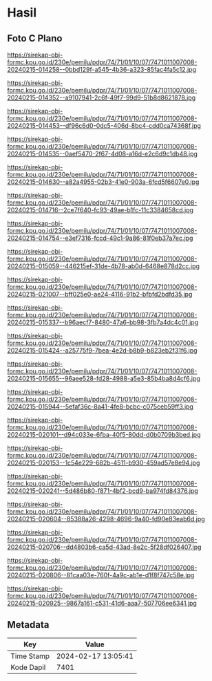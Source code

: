 # Hasil

## Foto C Plano

https://sirekap-obj-formc.kpu.go.id/230e/pemilu/pdpr/74/71/01/10/07/7471011007008-20240215-014258--0bbd129f-a545-4b36-a323-85fac4fa5c12.jpg

https://sirekap-obj-formc.kpu.go.id/230e/pemilu/pdpr/74/71/01/10/07/7471011007008-20240215-014352--a9107941-2c6f-49f7-99d9-51b8d8621878.jpg

https://sirekap-obj-formc.kpu.go.id/230e/pemilu/pdpr/74/71/01/10/07/7471011007008-20240215-014453--df96c6d0-0dc5-406d-8bc4-cdd0ca74368f.jpg

https://sirekap-obj-formc.kpu.go.id/230e/pemilu/pdpr/74/71/01/10/07/7471011007008-20240215-014535--0aef5470-2f67-4d08-a16d-e2c6d9c1db48.jpg

https://sirekap-obj-formc.kpu.go.id/230e/pemilu/pdpr/74/71/01/10/07/7471011007008-20240215-014630--a82a4955-02b3-41e0-903a-6fcd5f6607e0.jpg

https://sirekap-obj-formc.kpu.go.id/230e/pemilu/pdpr/74/71/01/10/07/7471011007008-20240215-014716--2ce7f640-fc93-49ae-b1fc-11c3384658cd.jpg

https://sirekap-obj-formc.kpu.go.id/230e/pemilu/pdpr/74/71/01/10/07/7471011007008-20240215-014754--e3ef7316-fccd-49c1-9a86-81f0eb37a7ec.jpg

https://sirekap-obj-formc.kpu.go.id/230e/pemilu/pdpr/74/71/01/10/07/7471011007008-20240215-015059--446215ef-31de-4b78-ab0d-6468e878d2cc.jpg

https://sirekap-obj-formc.kpu.go.id/230e/pemilu/pdpr/74/71/01/10/07/7471011007008-20240215-021007--bff025e0-ae24-4116-91b2-bfbfd2bdfd35.jpg

https://sirekap-obj-formc.kpu.go.id/230e/pemilu/pdpr/74/71/01/10/07/7471011007008-20240215-015337--b96aecf7-8480-47a6-bb98-3fb7a4dc4c01.jpg

https://sirekap-obj-formc.kpu.go.id/230e/pemilu/pdpr/74/71/01/10/07/7471011007008-20240215-015424--a25775f9-7bea-4e2d-b8b9-b823eb2f31f6.jpg

https://sirekap-obj-formc.kpu.go.id/230e/pemilu/pdpr/74/71/01/10/07/7471011007008-20240215-015655--96aee528-fd28-4988-a5e3-85b4ba8d4cf6.jpg

https://sirekap-obj-formc.kpu.go.id/230e/pemilu/pdpr/74/71/01/10/07/7471011007008-20240215-015944--5efaf36c-8a41-4fe8-bcbc-c075ceb59ff3.jpg

https://sirekap-obj-formc.kpu.go.id/230e/pemilu/pdpr/74/71/01/10/07/7471011007008-20240215-020101--d94c033e-6fba-40f5-80dd-d0b0709b3bed.jpg

https://sirekap-obj-formc.kpu.go.id/230e/pemilu/pdpr/74/71/01/10/07/7471011007008-20240215-020153--1c54e229-682b-4511-b930-459ad57e8e94.jpg

https://sirekap-obj-formc.kpu.go.id/230e/pemilu/pdpr/74/71/01/10/07/7471011007008-20240215-020241--5d486b80-f871-4bf2-bcd9-ba974fd84376.jpg

https://sirekap-obj-formc.kpu.go.id/230e/pemilu/pdpr/74/71/01/10/07/7471011007008-20240215-020604--85388a26-4298-4696-9a40-fd90e83eab6d.jpg

https://sirekap-obj-formc.kpu.go.id/230e/pemilu/pdpr/74/71/01/10/07/7471011007008-20240215-020706--dd4803b6-ca5d-43ad-8e2c-5f28df026407.jpg

https://sirekap-obj-formc.kpu.go.id/230e/pemilu/pdpr/74/71/01/10/07/7471011007008-20240215-020806--81caa03e-760f-4a9c-ab1e-d1f8f747c58e.jpg

https://sirekap-obj-formc.kpu.go.id/230e/pemilu/pdpr/74/71/01/10/07/7471011007008-20240215-020925--9867a161-c531-41d6-aaa7-507706ee6341.jpg


## Metadata

| Key        | Value               |
| ---------- | ------------------- |
| Time Stamp | 2024-02-17 13:05:41 |
| Kode Dapil | 7401                |



